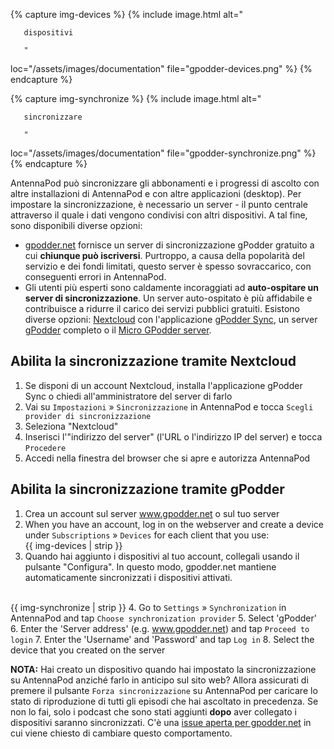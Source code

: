 {% capture img-devices %} {% include image.html alt="

       dispositivi

       "

loc="/assets/images/documentation" file="gpodder-devices.png" %} {% endcapture %}

{% capture img-synchronize %} {% include image.html alt="

       sincronizzare

       "

loc="/assets/images/documentation" file="gpodder-synchronize.png" %} {%
endcapture %}

AntennaPod può sincronizzare gli abbonamenti e i progressi di ascolto con altre
installazioni di AntennaPod e con altre applicazioni (desktop). Per impostare la
sincronizzazione, è necessario un server - il punto centrale attraverso il quale
i dati vengono condivisi con altri dispositivi. A tal fine, sono disponibili
diverse opzioni:

* [gpodder.net](https://gpodder.net/) fornisce un server di sincronizzazione
gPodder gratuito a cui **chiunque può iscriversi**. Purtroppo, a causa della
popolarità del servizio e dei fondi limitati, questo server è spesso
sovraccarico, con conseguenti errori in AntennaPod.
* Gli utenti più esperti sono caldamente incoraggiati ad **auto-ospitare un
server di sincronizzazione**. Un server auto-ospitato è più affidabile e
contribuisce a ridurre il carico dei servizi pubblici gratuiti. Esistono diverse
opzioni: [Nextcloud](https://nextcloud.com/install/#instructions-server) con
l'applicazione [gPodder Sync](https://apps.nextcloud.com/apps/gpoddersync), un
server
[gPodder](https://gpoddernet.readthedocs.io/en/latest/dev/installation.html)
completo o il [Micro GPodder
server](https://github.com/bohwaz/micro-gpodder-server).

## Abilita la sincronizzazione tramite Nextcloud

1. Se disponi di un account Nextcloud, installa l'applicazione gPodder Sync o
chiedi all'amministratore del server di farlo
1. Vai su `Impostazioni` » `Sincronizzazione` in AntennaPod e tocca
`Scegli provider di sincronizzazione`
1. Seleziona "Nextcloud"
1. Inserisci l'"indirizzo del server" (l'URL o l'indirizzo IP del server) e tocca
`Procedere`
1. Accedi nella finestra del browser che si apre e autorizza AntennaPod

## Abilita la sincronizzazione tramite gPodder

1. Crea un account sul server www.gpodder.net o sul tuo server
1.  When you have an account, log in on the webserver and create a device under
`Subscriptions` » `Devices` for each client that you use:<br />{{ img-devices
| strip }}
1. Quando hai aggiunto i dispositivi al tuo account, collegali usando il pulsante
"Configura". In questo modo, gpodder.net mantiene automaticamente
sincronizzati i dispositivi attivati.

  <br />{{ img-synchronize | strip }} 4. Go to `Settings` » `Synchronization` in
AntennaPod and tap `Choose synchronization provider` 5. Select 'gPodder' 6.
Enter the 'Server address' (e.g. www.gpodder.net) and tap `Proceed to login` 7.
Enter the 'Username' and 'Password' and tap `Log in` 8. Select the device that
you created on the server

**NOTA:** Hai creato un dispositivo quando hai impostato la sincronizzazione su
AntennaPod anziché farlo in anticipo sul sito web? Allora assicurati di premere
il pulsante `Forza sincronizzazione` su AntennaPod per caricare lo stato di
riproduzione di tutti gli episodi che hai ascoltato in precedenza. Se non lo
fai, solo i podcast che sono stati aggiunti **dopo** aver collegato i
dispositivi saranno sincronizzati. C'è una [issue aperta per
gpodder.net](https://github.com/gpodder/mygpo/issues/388) in cui viene chiesto
di cambiare questo comportamento.
